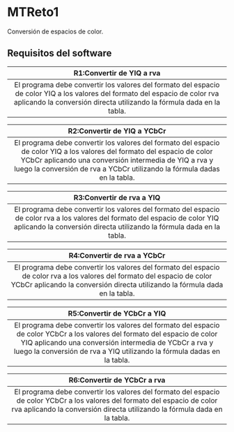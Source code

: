 # MTReto1
Conversión de espacios de color.

## Requisitos del software
|R1:Convertir de YIQ a rva|
| :-------------: |
|El programa debe convertir los valores del formato del espacio de color YIQ a los valores del formato del espacio de color rva aplicando la conversión directa utilizando la fórmula dada en la tabla.|

|R2:Convertir de YIQ a YCbCr|
| :-------------: |
|El programa debe convertir los valores del formato del espacio de color YIQ a los valores del formato del espacio de color YCbCr aplicando una conversión intermedia de YIQ a rva y luego la conversión de rva a YCbCr utilizando la fórmula dadas en la tabla.|

|R3:Convertir de rva a YIQ|
| :-------------: |
|El programa debe convertir los valores del formato del espacio de color rva a los valores del formato del espacio de color YIQ aplicando la conversión directa utilizando la fórmula dada en la tabla.|

|R4:Convertir de rva a YCbCr|
| :-------------: |
|El programa debe convertir los valores del formato del espacio de color rva a los valores del formato del espacio de color YCbCr aplicando la conversión directa utilizando la fórmula dada en la tabla.|  

|R5:Convertir de YCbCr a YIQ|
| :-------------: |
|El programa debe convertir los valores del formato del espacio de color YCbCr a los valores del formato del espacio de color YIQ aplicando una conversión intermedia de YCbCr a rva y luego la conversión de rva a YIQ utilizando la fórmula dadas en la tabla.|

|R6:Convertir de YCbCr a rva|
| :-------------: |
|El programa debe convertir los valores del formato del espacio de color YCbCr a los valores del formato del espacio de color rva aplicando la conversión directa utilizando la fórmula dada en la tabla.|